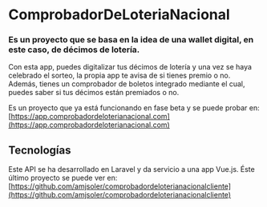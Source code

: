 # ComprobadorDeLoteriaNacional

### Es un proyecto que se basa en la idea de una wallet digital, en este caso, de décimos de lotería. 

Con esta app, puedes digitalizar tus décimos de lotería y una vez se haya celebrado el sorteo, la propia app te avisa de si tienes premio o no. Además, tienes un comprobador de boletos integrado mediante el cual, puedes saber si tus décimos están premiados o no.

Es un proyecto que ya está funcionando en fase beta y se puede probar en: [https://app.comprobadordeloterianacional.com](https://app.comprobadordeloterianacional.com)

## Tecnologías
Este API se ha desarrollado en Laravel y da servicio a una app Vue.js. Éste último proyecto se puede ver en: [https://github.com/amjsoler/comprobadordeloterianacionalcliente](https://github.com/amjsoler/comprobadordeloterianacionalcliente)
